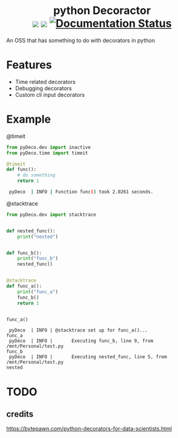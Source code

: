 <div align="center">

<h1> <strong>py</strong>thon <strong>Deco</strong>ractor<br>
<img src="https://img.shields.io/badge/made%20with-LOVE-red?style=plastic">
<img src="https://img.shields.io/badge/license-MIT-blue?style=plastic">
<a href='https://py-decorators.readthedocs.io/en/latest/?badge=latest'>
    <img src='https://readthedocs.org/projects/py-decorators/badge/?version=latest' alt='Documentation Status' />
</a>
</h1>
</div>

An OSS that has something to do with decorators in python

# Features

- Time related decorators
- Debugging decorators
- Custom cli input decorators

# Example

@timeit

```python
from pyDeco.dev import inactive
from pyDeco.time import timeit

@timeit
def func():
    # do something
    return 1
```

```bash
 pyDeco  | INFO | Function func() took 2.0261 seconds.
```

@stacktrace

```python
from pyDeco.dev import stacktrace


def nested_func():
    print("nested")


def func_b():
    print("func_b")
    nested_func()


@stacktrace
def func_a():
    print("func_a")
    func_b()
    return 1


func_a()
```

```terminal
 pyDeco  | INFO | @stacktrace set up for func_a()...
func_a
 pyDeco  | INFO |       Executing func_b, line 9, from /mnt/Personal/test.py
func_b
 pyDeco  | INFO |       Executing nested_func, line 5, from /mnt/Personal/test.py
nested
```

##

# TODO

## credits

https://bytepawn.com/python-decorators-for-data-scientists.html

